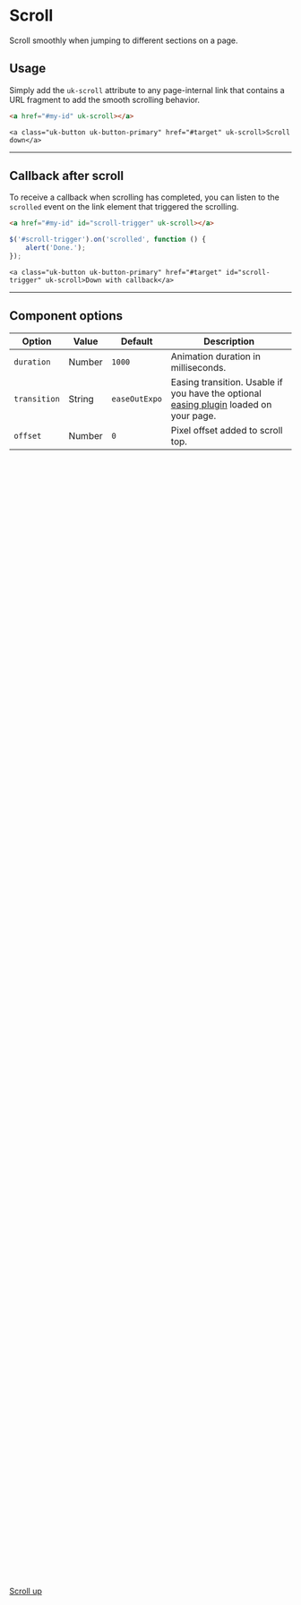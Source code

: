 # Scroll

<p class="uk-text-lead">Scroll smoothly when jumping to different sections on a page.</p>

## Usage

Simply add the `uk-scroll` attribute to any page-internal link that contains a URL fragment to add the smooth scrolling behavior.

```html
<a href="#my-id" uk-scroll></a>
```

```example
<a class="uk-button uk-button-primary" href="#target" uk-scroll>Scroll down</a>
```

***

## Callback after scroll

To receive a callback when scrolling has completed, you can listen to the `scrolled` event on the link element that triggered the scrolling.

```html
<a href="#my-id" id="scroll-trigger" uk-scroll></a>
```

```js
$('#scroll-trigger').on('scrolled', function () {
    alert('Done.');
});
```

```example
<a class="uk-button uk-button-primary" href="#target" id="scroll-trigger" uk-scroll>Down with callback</a>
```

***

## Component options

| Option | Value | Default | Description |
| --- | --- | --- | --- |
| `duration` | Number | `1000` | Animation duration in milliseconds. |
| `transition` | String | `easeOutExpo` | Easing transition. Usable if you have the optional [easing plugin](http://gsgd.co.uk/sandbox/jquery/easing/) loaded on your page. |
| `offset` | Number | `0` | Pixel offset added to scroll top. |


<div style="height: 2000px;"></div>

<a id="target" class="uk-button uk-button-primary" href="#top" uk-scroll>Scroll up</a>

<script>
jQuery(function ($) {
    $('#scroll-trigger').on('scrolled', function () {
        alert('Done.');
    });
});
</script>

